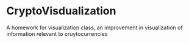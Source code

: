 # CryptoVisdualization
A homework for visualization class, an improvement in visualization of information relevant to cruytocurrencies
